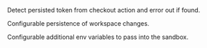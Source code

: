 Detect persisted token from checkout action and error out if found.

Configurable persistence of workspace changes.

Configurable additional env variables to pass into the sandbox.
